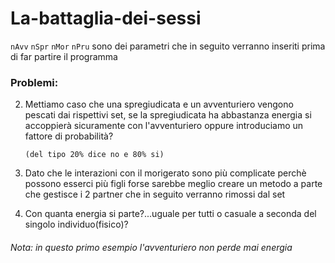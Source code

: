 # La-battaglia-dei-sessi

``nAvv`` ``nSpr`` ``nMor`` ``nPru`` sono dei parametri che in seguito verranno inseriti
prima di far partire il programma

### Problemi:
   
2. Mettiamo caso che una spregiudicata e un avventuriero vengono
   pescati dai rispettivi set, se la spregiudicata ha abbastanza energia
   si accoppierà sicuramente con l'avventuriero oppure introduciamo
   un fattore di probabilità? 
   
   ``(del tipo 20% dice no e 80% si)``
   
3. Dato che le interazioni con il morigerato sono più complicate
   perchè possono esserci più figli forse sarebbe meglio creare
   un metodo a parte che gestisce i 2 partner che in seguito verranno
   rimossi dal set
   
4. Con quanta energia si parte?...uguale per tutti o casuale a seconda
   del singolo individuo(fisico)?
         
###### Nota: in questo primo esempio l'avventuriero non perde mai energia
